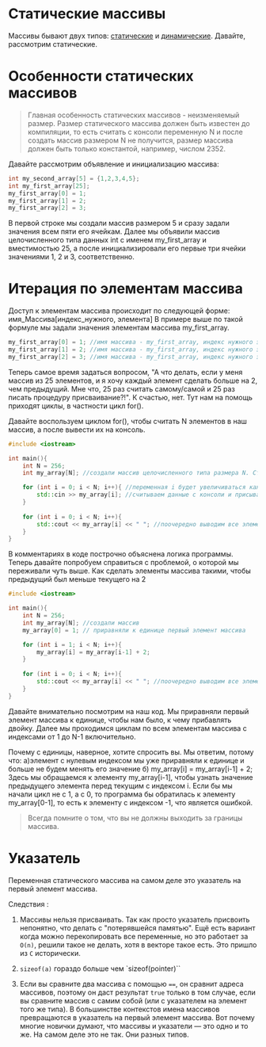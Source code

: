 # Статические массивы

Массивы бывают двух типов: [статические](./c-array.md) и [динамические](dynamic-array.md). Давайте, рассмотрим статические.

Особенности статических массивов
===
>Главная особенность статических массивов - неизменяемый размер. Размер статического массива должен быть известен до компиляции, то есть считать с консоли переменную N и после создать массив размером N не получится, размер массива должен быть только константой, например, числом 2352. 

Давайте рассмотрим объявление и инициализацию массива:
```cpp
int my_second_array[5] = {1,2,3,4,5};
int my_first_array[25];
my_first_array[0] = 1;
my_first_array[1] = 2;
my_first_array[2] = 3;
```
В первой строке мы создали массив размером 5 и сразу задали значения всем пяти его ячейкам.
Далее мы объявили массив целочисленного типа данных int с именем my_first_array и вместимостью 25, а после инициализировали его первые три ячейки значениями 1, 2 и 3, соответственно.

Итерация по элементам массива
===
Доступ к элементам массива происходит по следующей форме: имя_Массива[индекс_нужного, элемента]
В примере выше по такой формуле мы задали значения элементам массива my_first_array.
```cpp
my_first_array[0] = 1; //имя массива - my_first_array, индекс нужного элемента - 0
my_first_array[1] = 2; //имя массива - my_first_array, индекс нужного элемента - 1
my_first_array[2] = 3; //имя массива - my_first_array, индекс нужного элемента - 2
```
Теперь самое время задаться вопросом, "А что делать, если у меня массив из 25 элементов, и я хочу каждый элемент сделать больше на 2, чем предыдущий. Мне что, 25 раз считать самому/самой и 25 раз писать процедуру присваивание?!". 
К счастью, нет. Тут нам на помощь приходят циклы, в частности цикл for(). 

Давайте воспользуем циклом for(), чтобы считать N элементов в наш массив, а после вывести их на консоль.
```cpp
#include <iostream>

int main(){
    int N = 256; 
    int my_array[N]; //создали массив целочисленного типа размера N. Строкой выше мы присвоили N значение константы 256, так что можем себе позволить использовать переменную как параметр размера. Размер массива будет, соответственно, 256

    for (int i = 0; i < N; i++){ //переменная i будет увеличиваться каждую итерацию и принимать значения в диапазоне от 0 до N-1 включительно, то есть мы сможем обратить к первым N элементам.
        std::cin >> my_array[i]; //считываем данные с консоли и присываиваем их элементу массива с номером i
    }
    
    for (int i = 0; i < N; i++){
        std::cout << my_array[i] << " "; //поочередно выводим все элементы
    }
}
```
В комментариях в коде построчно объяснена логика программы. Теперь давайте попробуем справиться с проблемой, о которой мы переживали чуть выше. Как сделать элементы массива такими, чтобы предыдущий был меньше текущего на 2

```cpp
#include <iostream>

int main(){
    int N = 256; 
    int my_array[N]; //создали массив
    my_array[0] = 1; // приравняли к единице первый элемент массива

    for (int i = 1; i < N; i++){ 
        my_array[i] = my_array[i-1] + 2;
    }
    
    for (int i = 0; i < N; i++){
        std::cout << my_array[i] << " "; //поочередно выводим все элементы
    }
}
```
Давайте внимательно посмотрим на наш код. Мы приравняли первый элемент массива к единице, чтобы нам было, к чему прибавлять двойку. Далее мы проходимся циклам по всем элементам массива с индексами от 1 до N-1 включительно.

Почему с единицы, наверное, хотите спросить вы. Мы ответим, потому что: 
а)элемент с нулевым индексом мы уже приравняли к единице и больше не будем менять его значение
б) my_array[i] = my_array[i-1] + 2; Здесь мы обращаемся к элементу my_array[i-1], чтобы узнать значение предыдущего элемента перед текущим с индексом i. Если бы мы начали цикл не с 1, а с 0, то программа бы обратилась к элементу my_array[0-1], то есть к элементу с индексом -1, что является ошибкой.

>Всегда помните о том, что вы не должны выходить за границы массива.

Указатель
===

Переменная статического массива на самом деле это указатель на первый элемент массива.

Следствия :

1. Массивы нельзя присваивать. Так как просто указатель присвоить непонятно, что
делать с "потерявшейся памятью". Ещё есть вариант когда можно перекопировать все переменные, но это работает за `O(n)`, решили такое не делать, хотя в векторе такое есть. Это пришло из `C` исторически.

2. `sizeof(a)` гораздо больше чем `sizeof(pointer)``

3. Если вы сравните два массива с помощью `==`, он сравнит адреса массивов, поэтому он даст результат `true` только в том случае, если вы сравните массив с самим собой (или с указателем на элемент того же типа). В большинстве контекстов имена массивов превращаются в указатель на первый элемент массива. Вот почему многие новички думают, что массивы и указатели — это одно и то же. На самом деле это не так. Они разных типов.